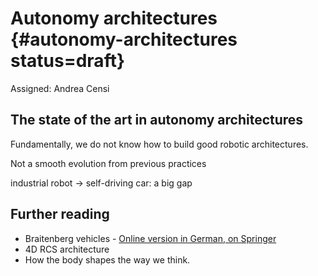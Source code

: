 # Autonomy architectures {#autonomy-architectures status=draft}

Assigned: Andrea Censi


## The state of the art in autonomy architectures


Fundamentally, we do not know how to build good robotic architectures. 

Not a smooth evolution from previous practices

industrial robot -> self-driving car: a big gap 




## Further reading

* Braitenberg vehicles -  [Online version in German, on Springer](https://link.springer.com/book/10.1007%2F978-3-322-85840-5)
* 4D RCS architecture
* How the body shapes the way we think.
